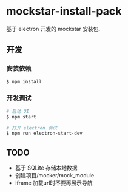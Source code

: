 # mockstar-install-pack

基于 electron 开发的 mockstar 安装包.

## 开发

### 安装依赖

```bash
$ npm install
```

### 开发调试

```bash
# 启动 UI
$ npm start

# 打开 electron 调试
$ npm run electron-start-dev

```

## TODO 

- 基于 SQLite 存储本地数据
- 创建项目/mocker/mock_module
- iframe 加载url时不要再展示导航
